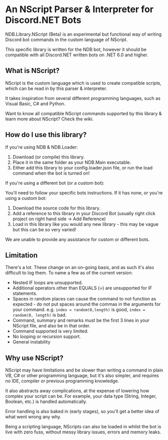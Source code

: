 # An NScript Parser & Interpreter for Discord.NET Bots

NDB.Library.NScript (Beta) is an experimental but functional way of writing Discord bot commands in the custom language of NScript.

This specific library is written for the NDB bot, however it should be compatible with all Discord.NET written bots on .NET 6.0 and higher.

## What is NScript?

NScript is the custom language which is used to create compatible scripts, which can be read in by this parser & interpreter.

It takes inspiration from several different programming languages, such as Visual Basic, C# and Python.

Want to know all compatible NScript commands supported by this library & learn more about NScript? Check the wiki.

## How do I use this library?

If you're using NDB & NDB.Loader:

1. Download (or compile) this library.
2. Place it in the same folder as your NDB.Main executable.
3. Either add this library to your config.loader.json file, or run the load command when the bot is turned on!

If you're using a different bot (or a custom bot):

You'll need to follow your specific bots instructions. If it has none, or you're using a custom bot:

1. Download the source code for this library.
2. Add a reference to this library in your Discord Bot (usually right click project on right hand side -> Add Reference)
3. Load in this library like you would any new library - this may be vague but this can be so very varied!

We are unable to provide any assistance for custom or different bots.

## Limitation

There's a lot. These change on an on-going basis, and as such it's also difficult to log them. To name a few as of the current version:

- Nested IF loops are unsupported.
- Additional operators other than EQUALS (=) are unsupported for IF statements.
- Spaces in random places can cause the command to not function as expected - do not put spaces around the commas in the arguments for your command. e.g. `index = random(0,length)` is good, `index = random(0, length)` is bad.
- Command, summary and remarks must be the first 3 lines in your NScript file, and also be in that order.
- Command supported is very limited.
- No looping or recursion support.
- General instability

## Why use NScript?

NScript may have limitations and be slower than writing a command in plain VB, C# or other programming language, but it's also simpler, and requires no IDE, compiler or previous programming knowledge.

It also abstracts away complications, at the expense of lowering how complex your script can be. For example, your data type (String, Integer, Boolean, etc.) is handled automatically.

Error handling is also baked in (early stages), so you'll get a better idea of what went wrong any why.

Being a scripting language, NScripts can also be loaded in whilst the bot is live with zero fuss, without messy library issues, errors and memory leaks.